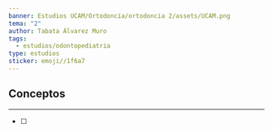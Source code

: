 ```yaml
---
banner: Estudios UCAM/Ortodoncia/ortodoncia 2/assets/UCAM.png
tema: "2"
author: Tabata Álvarez Muro
tags:
  - estudios/odontopediatria
type: estudios
sticker: emoji//1f6a7
---
```

## Conceptos
___
- [ ] 
